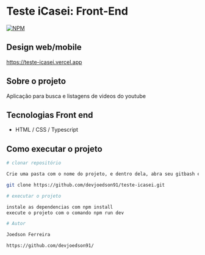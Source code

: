 # Teste iCasei: Front-End

[![NPM](https://img.shields.io/npm/l/react)](https://github.com/devsuperior/sds1-wmazoni/blob/master/LICENSE)

## Design web/mobile

https://teste-icasei.vercel.app

## Sobre o projeto

Aplicação para busca e listagens de videos do youtube

## Tecnologias Front end

- HTML / CSS / Typescript

## Como executar o projeto

```bash
# clonar repositório

Crie uma pasta com o nome do projeto, e dentro dela, abra seu gitbash e execute o comando abaixo:

git clone https://github.com/devjoedson91/teste-icasei.git

# executar o projeto

instale as dependencias com npm install
execute o projeto com o comando npm run dev

# Autor

Joedson Ferreira

https://github.com/devjoedson91/
```

